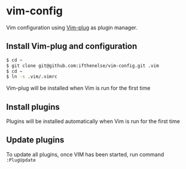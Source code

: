 # vim-config
Vim configuration using [Vim-plug](https://github.com/junegunn/vim-plug) as plugin manager.

## Install Vim-plug and configuration
```zsh
$ cd ~
$ git clone git@github.com:ifthenelse/vim-config.git .vim
$ cd ~
$ ln -s .vim/.vimrc
```

Vim-plug will be installed when Vim is run for the first time

## Install plugins
Plugins will be installed automatically when Vim is run for the first time

## Update plugins
To update all plugins, once VIM has been started, run command `:PlugUpdate`
